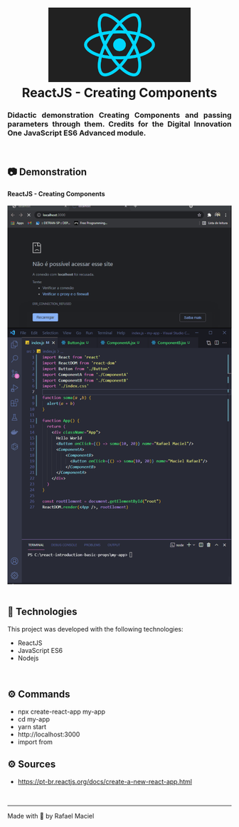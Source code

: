 <h1 align="center">
  <img alt="" title="ReactJS_Create_Components" src=".github/demostration_aplication_0.gif" width="320px" />
  <br>
  ReactJS - Creating Components
</h1>

<h3 align="justify">
Didactic demonstration Creating Components and passing parameters through them. Credits for the Digital Innovation One JavaScript ES6 Advanced module.
</h3>

<br>

## 📷 Demonstration

<div align="center" >
<h4 align="left"> ReactJS - Creating Components </h4>
  <img src=".github/demostration_aplication_1.gif">
</div>

<br>

## 🚀 Technologies

This project was developed with the following technologies:

- ReactJS
- JavaScript ES6
- Nodejs

<br>

## ⚙ Commands
- npx create-react-app my-app
- cd my-app
- yarn start
- http://localhost:3000
- import from

## ⚙ Sources
- https://pt-br.reactjs.org/docs/create-a-new-react-app.html

<br>

---

Made with 💜 by Rafael Maciel
